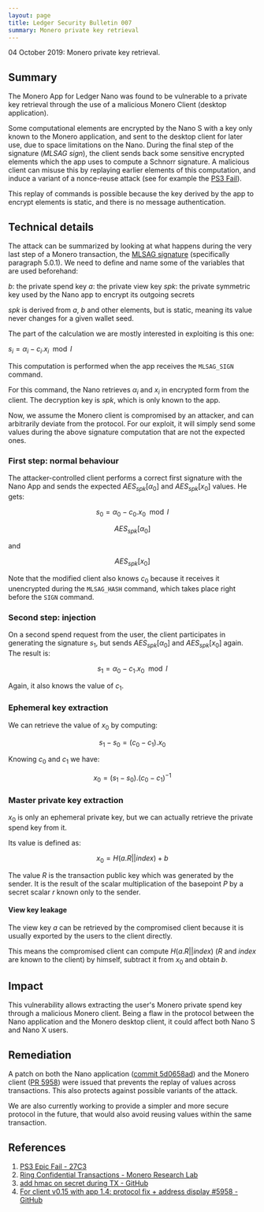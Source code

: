 ```yaml
---
layout: page
title: Ledger Security Bulletin 007
summary: Monero private key retrieval
---
```


04 October 2019: Monero private key retrieval.



## Summary

The Monero App for Ledger Nano was found to be vulnerable to a private key
retrieval through the use of a malicious Monero Client (desktop application).

Some computational elements are encrypted by the Nano S with a key only known to
the Monero application, and sent to the desktop client for later use, due to
space limitations on the Nano. During the final step of the signature
(_MLSAG sign_), the client sends back some sensitive encrypted elements which
the app uses to compute a Schnorr signature. A malicious client can misuse this
by replaying earlier elements of this computation, and induce a variant of a
nonce-reuse attack (see for example the [PS3 Fail](#1)).

This replay of commands is possible because the key derived by the app to
encrypt elements is static, and there is no message authentication.


## Technical details

The attack can be summarized by looking at what happens during the very last
step of a Monero transaction, the [MLSAG signature](#2) (specifically paragraph
5.0.1). We need to define and name some of the variables that are used
beforehand:

$b$: the private spend key
$a$: the private view key
$spk$: the private symmetric key used by the Nano app to encrypt its outgoing secrets

$spk$ is derived from $a$, $b$ and other elements, but is static, meaning its
value never changes for a given wallet seed.

The part of the calculation we are mostly interested in exploiting is this one:

$s_i = \alpha_i - c_i.x_i \mod l$

This computation is performed when the app receives the `MLSAG_SIGN` command.

For this command, the Nano retrieves $\alpha_i$ and $x_i$ in encrypted form from
the client. The decryption key is $spk$, which is only known to the app.

Now, we assume the Monero client is compromised by an attacker, and can
arbitrarily deviate from the protocol. For our exploit, it will simply send some
values during the above signature computation that are not the expected ones.


### First step: normal behaviour

The attacker-controlled client performs a correct first signature with the Nano
App and sends the expected $AES_{spk}[\alpha_0]$ and $AES_{spk}[x_0]$ values. He
gets:

$$s_0 = \alpha_0 - c_0.x_0 \mod l$$

$$AES_{spk}[\alpha_0]$$

and

$$AES_{spk}[x_0]$$

Note that the modified client also knows $c_0$ because it receives it
unencrypted during the `MLSAG_HASH` command, which takes place right before the
`SIGN` command.

### Second step: injection

On a second spend request from the user, the client participates in generating
the signature $s_1$, but sends $AES_{spk}[\alpha_0]$ and $AES_{spk}[x_0]$ again.
The result is:

$$s_1 = \alpha_0 - c_1.x_0 \mod l$$

Again, it also knows the value of $c_1$.

### Ephemeral key extraction

We can retrieve the value of $x_0$ by computing:

$$s_1 - s_0 = (c_0 - c_1).x_0 $$

Knowing $c_0$ and $c_1$ we have:

$$x_0 = (s_1 - s_0).(c_0 - c_1)^{-1}$$

### Master private key extraction

$x_0$ is only an ephemeral private key, but we can actually retrieve the
private spend key from it.

Its value is defined as:

$$x_0 = H(a.R || index) + b$$

The value $R$ is the transaction public key which was generated by the sender.
It is the result of the scalar multiplication of the basepoint $P$ by a secret
scalar $r$ known only to the sender.

#### View key leakage

The view key $a$ can be retrieved by the compromised client because it is
usually exported by the users to the client directly.

This means the compromised client can compute $H(a.R || index)$ ($R$ and $index$
are known to the client) by himself, subtract it from $x_0$ and obtain $b$.



## Impact

This vulnerability allows extracting the user's Monero private spend key through
a malicious Monero client. Being a flaw in the protocol between the Nano
application and the Monero desktop client, it could affect both Nano S and Nano
X users.



## Remediation

A patch on both the Nano application ([commit 5d0658ad](#3)) and the Monero
client ([PR 5958](#4)) were issued that prevents the replay of values across
transactions. This also protects against possible variants of the attack.

We are also currently working to provide a simpler and more secure protocol in
the future, that would also avoid reusing values within the same transaction.



## References

1. <a name="1"></a> [PS3 Epic Fail - 27C3](https://media.ccc.de/v/27c3-4087-en-console_hacking_2010#t=2160)
2. <a name="2"></a> [Ring Confidential Transactions - Monero Research Lab](https://web.getmonero.org/resources/research-lab/pubs/MRL-0005.pdf)
3. <a name="3"></a> [add hmac on secret during TX - GitHub](https://github.com/LedgerHQ/ledger-app-monero/commit/5d0658ad6369f3d0ff2d10ee9effa410eb185b98)
4. <a name="4"></a> [For client v0.15 with app 1.4: protocol fix + address display #5958 - GitHub](https://github.com/monero-project/monero/pull/5958)
